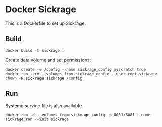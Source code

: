 # Docker Sickrage

This is a Dockerfile to set up Sickrage.

## Build

    docker build -t sickrage .

Create data volume and set permissions:

    docker create -v /config --name sickrage_config myscratch true
    docker run --rm --volumes-from sickrage_config --user root sickrage chown -R sickrage:sickrage /config

## Run

Systemd service file is also available.

    docker run -d --volumes-from sickrage_config -p 8081:8081 --name sickrage_run --init sickrage
